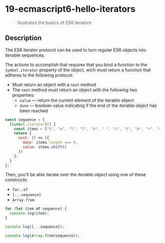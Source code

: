 # 19-ecmascript6-hello-iterators
> illustrates the basics of ES6 iterators

## Description
The ES6 iterator protocol can be used to turn regular ES6 objects into iterable sequences.

The actions to accomplish that requires that you bind a function to the `Symbol.iterator` property of the object, wich must return a function that adheres to the following protocol:
  + Must return an object with a `next` method
  + The `next` method must return an object with the following two properties:
    + `value` &mdash; return the current element of the iterable object
    + `done` &mdash; boolean value indicating if the end of the iterable object has been reached

```javascript
const sequence = {
  [Symbol.iterator]() {
    const items = ["h", "e", "l", "l", "o", " ", "i", "t", "e", "r", "a", "t", "o", "r"];
    return {
      next: () => ({
        done: items.length === 0,
        value: items.shift()
      })
    };
  }
};
```

Then, you'll be able iterate over the *iterable object* using one of these constructs:
+ `for..of`
+ `[...sequence]`
+ `Array.from`

```javascript
for (let item of sequence) {
  console.log(item);
}

console.log([...sequence]);

console.log(Array.from(sequence));
```